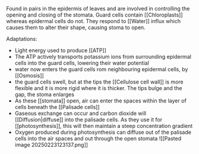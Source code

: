 Found in pairs in the epidermis of leaves and are involved in controlling the opening and closing of the stomata. Guard cells contain [[Chloroplasts]] whereas epidermal cells do not. They respond to [[Water]] influx which causes them to alter their shape, causing stoma to open. 

Adaptations:
+ Light energy used to produce [[ATP]]
+ The ATP actively transports potassium ions from surrounding epidermal cells into the guard cells, lowering their water potential
+ water now enters the guard cells rom neighbouring epidermal cells, by [[Osmosis]]
+ the guard cells swell, but at the tips the [[Cellulose cell wall]] is more flexible and it is more rigid where it is thicker. The tips bulge and the gap, the stoma enlarges
+ As these [[stomata]] open, air can enter the spaces within the layer of cells beneath the [[Palisade cells]]
+ Gaseous exchange can occur and carbon dioxide will [[Diffusion|diffuse]] into the palisade cells. As they use it for [[photosynthesis]], this will then maintain a steep concentration gradient
+ Oxygen produced during photosynthesis can diffuse out of the palisade cells into the air spaces and out through the open stomata
![[Pasted image 20250223123137.png]]